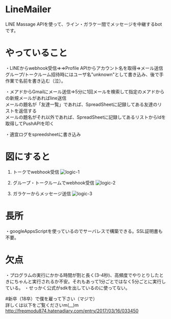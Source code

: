 # LineMailer  
LINE Massage APIを使って、ライン・ガラケー間でメッセージを中継するbotです。  
  
# やっていること  
・LINEからwebhook受信⇒⇒Profile APIからアカウント名を取得⇒メール送信
グループ/トークルーム招待時にはユーザ名"unknown"として書き込み、後で手作業で名前を書き込む（泣）。  
  
・メアドからGmailにメール送信⇒5分に1回メールを検索して指定のメアドからの新規メールがあればline送信  
メールの題名が「友達一覧」であれば、SpreadSheetに記録してある友達のリストを返信する  
メールの題名がそれ以外であれば、SpreadSheetに記録してあるリストからIdを取得してPushAPIを叩く  
  
・適宜ログをspreedsheetに書き込み  

# 図にすると
1. トークでwebhook受信
![logic-1](https://c1.staticflickr.com/5/4288/35050363136_cba08c034a_b.jpg)  

2. グループ・トークルームでwebhook受信
![logic-2](https://c1.staticflickr.com/5/4210/35050362686_fd0bd60b50_b.jpg)  

3. ガラケーからメッセージ送信
![logic-3](https://c1.staticflickr.com/5/4234/35050363036_445ea25c2b_b.jpg)
  
# 長所  
・googleAppsScriptを使っているのでサーバレスで構築できる。SSL証明書も不要。  
  
# 欠点  
・プログラムの実行にかかる時間が割と長く(3-4秒)、高頻度でやりとりしたときにちゃんと実行されるか不安。それもあって1分ごとではなく5分ごとに実行している。 
・せっかく公式がsdkを出しているのに使ってない。  
  
#新卒（18卒）で僕を雇って下さい（マジで）  
詳しくは以下をご覧くださいm(__)m  
http://freqmodu874.hatenadiary.com/entry/2017/03/16/033450
